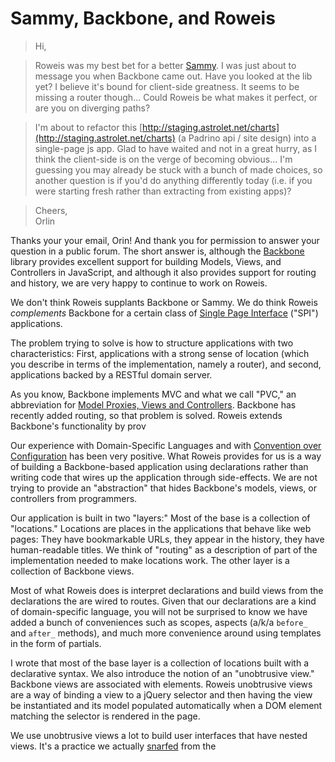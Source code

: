 Sammy, Backbone, and Roweis
===

> Hi,

> Roweis was my best bet for a better [Sammy](http://code.quirkey.com/sammy/index.html). I was just about to message you when Backbone came out. Have you looked at the lib yet? I believe it's bound for client-side greatness. It seems to be missing a router though... Could Roweis be what makes it perfect, or are you on diverging paths?

> I'm about to refactor this [http://staging.astrolet.net/charts](http://staging.astrolet.net/charts) (a Padrino api / site design) into a single-page js app. Glad to have waited and not in a great hurry, as I think the client-side is on the verge of becoming obvious... I'm guessing you may already be stuck with a bunch of made choices, so another question is if you'd do anything differently today (i.e. if you were starting fresh rather than extracting from existing apps)?

> Cheers,  
> Orlin

Thanks your your email, Orin! And thank you for permission to answer your question in a public forum. The short answer is, although the [Backbone](http://documentcloud.github.com/backbone/ "Backbone.js") library provides excellent support for building Models, Views, and Controllers in JavaScript, and although it also provides support for routing and history, we are very happy to continue to work on Roweis.

We don't think Roweis supplants Backbone or Sammy. We do think Roweis *complements* Backbone for a certain class of [Single Page Interface](http://itsnat.sourceforge.net/php/spim/spi_manifesto_en.php) ("SPI") applications.

The problem trying to solve is how to structure applications with two characteristics: First, applications with a strong sense of location (which you describe in terms of the implementation, namely a router), and second, applications backed by a RESTful domain server.

As you know, Backbone implements MVC and what we call "PVC," an abbreviation for [Model Proxies, Views and Controllers](https://github.com/raganwald/homoiconic/blob/master/2010/10/vc_without_m.html#readme). Backbone has recently added routing, so that problem is solved. Roweis extends Backbone's functionality by prov

Our experience with Domain-Specific Languages and with [Convention over Configuration](http://en.wikipedia.org/wiki/Convention_over_configuration "Convention over configuration - Wikipedia, the free encyclopedia") has been very positive. What Roweis provides for us is a way of building a Backbone-based application using declarations rather than writing code that wires up the application through side-effects. We are not trying to provide an "abstraction" that hides Backbone's models, views, or controllers from programmers.

Our application is built in two "layers:" Most of the base is a collection of "locations." Locations are places in the applications that behave like web pages: They have bookmarkable URLs, they appear in the history, they have human-readable titles. We think of "routing" as a description of part of the implementation needed to make locations work. The other layer is a collection of Backbone views.

Most of what Roweis does is interpret declarations and build views from the declarations the are wired to routes. Given that our declarations are a kind of domain-specific language, you will not be surprised to know we have added a bunch of conveniences such as scopes, aspects (a/k/a `before_` and `after_` methods), and much more convenience around using templates in the form of partials.

I wrote that most of the base layer is a collection of locations built with a declarative syntax. We also introduce the notion of an "unobtrusive view." Backbone views are associated with elements. Roweis unobtrusive views are a way of binding a view to a jQuery selector and then having the view be instantiated and its model populated automatically when a DOM element matching the selector is rendered in the page.

We use unobtrusive views a lot to build user interfaces that have nested views. It's a practice we actually [snarfed](http://snarfed.org/ "snarfed.org | Ryan Barrett&#039;s blog") from the 